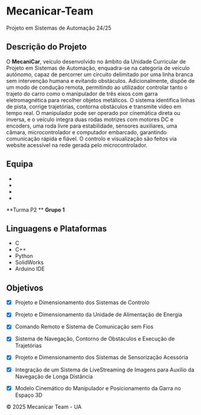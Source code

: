 # Mecanicar-Team
Projeto em Sistemas de Automação 24/25


## Descrição do Projeto

O **MecaniCar**, veículo desenvolvido no âmbito da Unidade Curricular de Projeto em Sistemas de Automação, enquadra-se na categoria de veículo autónomo, capaz de percorrer um circuito delimitado por uma linha branca sem intervenção humana e evitando obstáculos. Adicionalmente, dispõe de um modo de condução remota, permitindo ao utilizador controlar tanto o trajeto do carro como o manipulador de três eixos com garra eletromagnética para recolher objetos metálicos. O sistema identifica linhas de pista, corrige trajetórias, contorna obstáculos e transmite vídeo em tempo real. O manipulador pode ser operado por cinemática direta ou inversa, e o veículo integra duas rodas motrizes com motores DC e encoders, uma roda livre para estabilidade, sensores auxiliares, uma câmara, microcontrolador e computador embarcado, garantindo comunicação rápida e fiável. O controlo e visualização são feitos via website acessível na rede gerada pelo microcontrolador.

## Equipa

- 
-
-
-

**Turma P2 **
**Grupo 1**

## Linguagens e Plataformas

- C  
- C++  
- Python  
- SolidWorks
- Arduino IDE  


## Objetivos


- [x] Projeto e Dimensionamento dos Sistemas de Controlo  
- [x] Projeto e Dimensionamento da Unidade de Alimentação de Energia  
- [x] Comando Remoto e Sistema de Comunicação sem Fios  
- [x] Sistema de Navegação, Contorno de Obstáculos e Execução de Trajetórias  
- [x] Projeto e Dimensionamento dos Sistemas de Sensorização Acessória  
- [x] Integração de um Sistema de LiveStreaming de Imagens para Auxílio da Navegação de Longa Distância  
- [x] Modelo Cinemático do Manipulador e Posicionamento da Garra no Espaço 3D



© 2025 Mecanicar Team - UA

